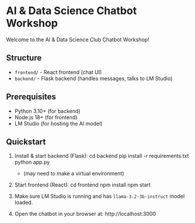 # AI & Data Science Chatbot Workshop

Welcome to the AI & Data Science Club Chatbot Workshop!

## Structure
- `frontend/` - React frontend (chat UI)
- `backend/` - Flask backend (handles messages, talks to LM Studio)

## Prerequisites
- Python 3.10+ (for backend)
- Node.js 18+ (for frontend)
- LM Studio (for hosting the AI model)

## Quickstart
1. Install & start backend (Flask):
    cd backend
    pip install -r requirements.txt
    python app.py
    - (may need to make a virtual environment)

2. Start frontend (React):
    cd frontend
    npm install
    npm start

3. Make sure LM Studio is running and has `llama-3.2-3b-instruct` model loaded.

4. Open the chatbot in your browser at:
    http://localhost:3000